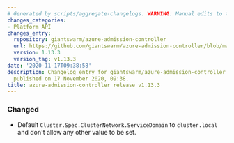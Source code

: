 ```yaml
---
# Generated by scripts/aggregate-changelogs. WARNING: Manual edits to this files will be overwritten.
changes_categories:
- Platform API
changes_entry:
  repository: giantswarm/azure-admission-controller
  url: https://github.com/giantswarm/azure-admission-controller/blob/master/CHANGELOG.md#1133---2020-11-17
  version: 1.13.3
  version_tag: v1.13.3
date: '2020-11-17T09:38:58'
description: Changelog entry for giantswarm/azure-admission-controller version 1.13.3,
  published on 17 November 2020, 09:38.
title: azure-admission-controller release v1.13.3
---
```


### Changed
- Default `Cluster.Spec.ClusterNetwork.ServiceDomain` to `cluster.local` and don't allow any other value to be set.
